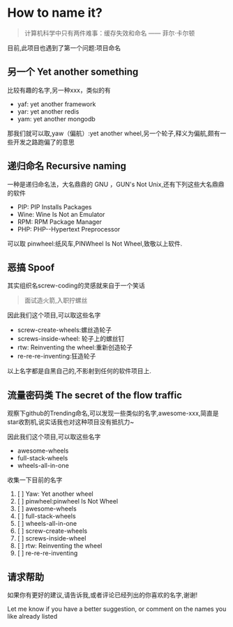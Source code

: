 # How to name it?

>计算机科学中只有两件难事：缓存失效和命名 —— 菲尔·卡尔顿


目前,此项目也遇到了第一个问题:项目命名


## 另一个  Yet another something

比较有趣的名字,另一种xxx，类似的有
* yaf: yet another framework
* yar: yet another redis
* yam: yet another mongodb

那我们就可以取,yaw（偏航）:yet another wheel,另一个轮子,释义为偏航,颇有一些开发之路跑偏了的意思

## 递归命名 Recursive naming

一种是递归命名法，大名鼎鼎的 GNU ，GUN's Not Unix,还有下列这些大名鼎鼎的软件
* PIP: PIP Installs Packages
* Wine: Wine Is Not an Emulator
* RPM: RPM Package Manager
* PHP: PHP--Hypertext Preprocessor


可以取 pinwheel:纸风车,PINWheel Is Not Wheel,致敬以上软件.

## 恶搞 Spoof

其实组织名screw-coding的灵感就来自于一个笑话
>面试造火箭,入职拧螺丝

因此我们这个项目,可以取这些名字

* screw-create-wheels:螺丝造轮子
* screws-inside-wheel: 轮子上的螺丝钉
* rtw: Reinventing the wheel:重新创造轮子
* re-re-re-inventing:狂造轮子

以上名字都是自黑自己的,不影射到任何的软件项目上.

## 流量密码类 The secret of the flow traffic

观察下github的Trending命名,可以发现一些类似的名字,awesome-xxx,简直是star收割机,说实话我也对这种项目没有抵抗力~

因此我们这个项目,可以取这些名字
* awesome-wheels
* full-stack-wheels
* wheels-all-in-one

收集一下目前的名字
1. [ ] Yaw: Yet another wheel
2. [ ] pinwheel:pinwheel Is Not Wheel
3. [ ] awesome-wheels
4. [ ] full-stack-wheels
5. [ ] wheels-all-in-one
6. [ ] screw-create-wheels
7. [ ] screws-inside-wheel
8. [ ] rtw: Reinventing the wheel
9. [ ] re-re-re-inventing

## 请求帮助

如果你有更好的建议,请告诉我,或者评论已经列出的你喜欢的名字,谢谢!

Let me know if you have a better suggestion, or comment on the names you like already listed